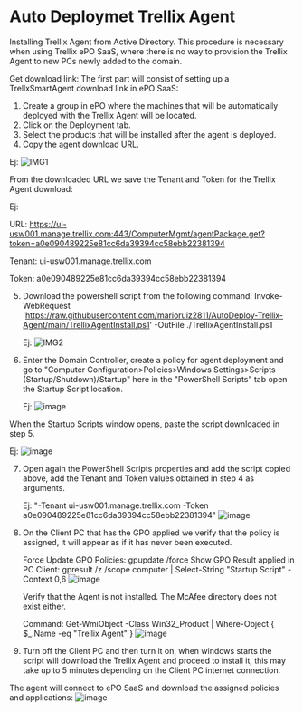 # Auto Deploymet Trellix Agent
Installing Trellix Agent from Active Directory. This procedure is necessary when using Trellix ePO SaaS, where there is no way to provision the Trellix Agent to new PCs newly added to the domain.

Get download link: The first part will consist of setting up a TrellxSmartAgent download link in ePO SaaS:

1. Create a group in ePO where the machines that will be automatically deployed with the Trellix Agent will be located.
2. Click on the Deployment tab.
3. Select the products that will be installed after the agent is deployed.
4. Copy the agent download URL.

Ej:
![IMG1](https://github.com/marioruiz2811/Trellix-Smart-Agent/assets/71531721/4c1dff38-cda8-421d-969a-aff21e37c244)

  From the downloaded URL we save the Tenant and Token for the Trellix Agent download:
  
  Ej:
  
  URL: https://ui-usw001.manage.trellix.com:443/ComputerMgmt/agentPackage.get?token=a0e090489225e81cc6da39394cc58ebb22381394
  
  Tenant: ui-usw001.manage.trellix.com
  
  Token: a0e090489225e81cc6da39394cc58ebb22381394
  
5. Download the powershell script from the following command: Invoke-WebRequest 'https://raw.githubusercontent.com/marioruiz2811/AutoDeploy-Trellix-Agent/main/TrellixAgentInstall.ps1' -OutFile ./TrellixAgentInstall.ps1

   Ej:
![IMG2](https://github.com/marioruiz2811/AutoDeploy-Trellix-Agent/assets/71531721/a7567694-ccff-4eaa-9126-c341980b48c7)

6. Enter the Domain Controller, create a policy for agent deployment and go to "Computer Configuration>Policies>Windows Settings>Scripts (Startup/Shutdown)/Startup" here in the "PowerShell Scripts" tab open the Startup Script location.

   Ej:
![image](https://github.com/marioruiz2811/AutoDeploy-Trellix-Agent/assets/71531721/78116c8a-3fda-41eb-b337-a1590c4692fe)

  When the Startup Scripts window opens, paste the script downloaded in step 5.
  
  Ej:
![image](https://github.com/marioruiz2811/AutoDeploy-Trellix-Agent/assets/71531721/6c1de34d-c7c6-4e23-af3c-283d7e7c53dc)

7. Open again the PowerShell Scripts properties and add the script copied above, add the Tenant and Token values obtained in step 4 as arguments.

   Ej: "-Tenant ui-usw001.manage.trellix.com -Token a0e090489225e81cc6da39394cc58ebb22381394"
![image](https://github.com/marioruiz2811/AutoDeploy-Trellix-Agent/assets/71531721/8e5c099a-c2db-415a-a27c-d2c83484dd63)

8. On the Client PC that has the GPO applied we verify that the policy is assigned, it will appear as if it has never been executed.
    
    Force Update GPO Policies: gpupdate /force
    Show GPO Result applied in PC Client: gpresult /z /scope computer | Select-String "Startup Script" -Context 0,6
   ![image](https://github.com/marioruiz2811/AutoDeploy-Trellix-Agent/assets/71531721/3f607b8a-db34-4fa3-aef8-6d502f8f7d28)

   Verify that the Agent is not installed. The McAfee directory does not exist either.

   Command: Get-WmiObject -Class Win32_Product | Where-Object { $_.Name -eq "Trellix Agent" }
  ![image](https://github.com/marioruiz2811/AutoDeploy-Trellix-Agent/assets/71531721/cc30e73a-caa9-4389-8d90-681db7dfa64f)

10. Turn off the Client PC and then turn it on, when windows starts the script will download the Trellix Agent and proceed to install it, this may take up to 5 minutes depending on the Client PC internet connection.
    
The agent will connect to ePO SaaS and download the assigned policies and applications:
![image](https://github.com/marioruiz2811/AutoDeploy-Trellix-Agent/assets/71531721/f2161f03-2903-4dc6-8bdb-20e4d7605b53)


    
